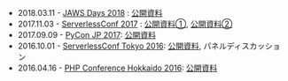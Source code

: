 - 2018.03.11 - [JAWS Days 2018](https://jawsdays2018.jaws-ug.jp) : [公開資料](https://speakerdeck.com/marcyterui/reliability-engineering-for-enterprise-serverless)
- 2017.11.03 - [ServerlessConf 2017](http://tokyo.serverlessconf.io/) : [公開資料①](https://slideship.com/users/@marcy-terui/presentations/2017/11/5vUYExsSUrPbyjyjKA7J99/), [公開資料②](https://slideship.com/users/@marcy-terui/presentations/2017/11/NV8cP63mxs1tLw4qkct7Xd/)
- 2017.09.09 - [PyCon JP 2017](https://pycon.jp/2017/ja/): [公開資料](https://slideship.com/users/@marcy-terui/presentations/2017/09/9PzXZzcJfBR1ENEMmMbGSf/)
- 2016.10.01 - [ServerlessConf Tokyo 2016](http://tokyo.serverlessconf.io/): [公開資料](http://www.slideshare.net/marcyterui/unlimited-frameworks), パネルディスカッション
- 2016.04.16 - [PHP Conference Hokkaido 2016](http://phpcon.sapporo-php.net/2016/): [公開資料](http://www.slideshare.net/marcyterui/php-60979337)
